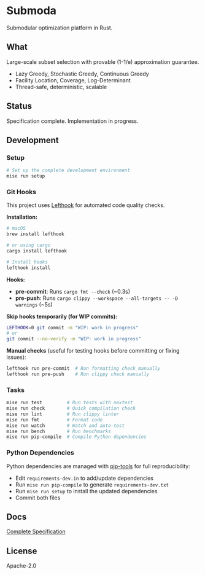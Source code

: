 # Submoda

Submodular optimization platform in Rust.

## What

Large-scale subset selection with provable (1-1/e) approximation guarantee.

- Lazy Greedy, Stochastic Greedy, Continuous Greedy
- Facility Location, Coverage, Log-Determinant
- Thread-safe, deterministic, scalable

## Status

Specification complete. Implementation in progress.

## Development

### Setup

```bash
# Set up the complete development environment
mise run setup
```

### Git Hooks

This project uses [Lefthook](https://github.com/evilmartians/lefthook) for automated code quality checks.

**Installation:**

```bash
# macOS
brew install lefthook

# or using cargo
cargo install lefthook

# Install hooks
lefthook install
```

**Hooks:**
- **pre-commit**: Runs `cargo fmt --check` (~0.3s)
- **pre-push**: Runs `cargo clippy --workspace --all-targets -- -D warnings` (~5s)

**Skip hooks temporarily (for WIP commits):**

```bash
LEFTHOOK=0 git commit -m "WIP: work in progress"
# or
git commit --no-verify -m "WIP: work in progress"
```

**Manual checks** (useful for testing hooks before committing or fixing issues):

```bash
lefthook run pre-commit  # Run formatting check manually
lefthook run pre-push    # Run clippy check manually
```

### Tasks

```bash
mise run test         # Run tests with nextest
mise run check        # Quick compilation check
mise run lint         # Run clippy linter
mise run fmt          # Format code
mise run watch        # Watch and auto-test
mise run bench        # Run benchmarks
mise run pip-compile  # Compile Python dependencies
```

### Python Dependencies

Python dependencies are managed with [pip-tools](https://github.com/jazzband/pip-tools) for full reproducibility:

- Edit `requirements-dev.in` to add/update dependencies
- Run `mise run pip-compile` to generate `requirements-dev.txt`
- Run `mise run setup` to install the updated dependencies
- Commit both files

## Docs

[Complete Specification](docs/specification.md)

## License

Apache-2.0

